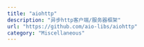 ```yaml
---
title: "aiohttp"
description: "异步http客户端/服务器框架"
url: "https://github.com/aio-libs/aiohttp"
category: "Miscellaneous"
---
```

